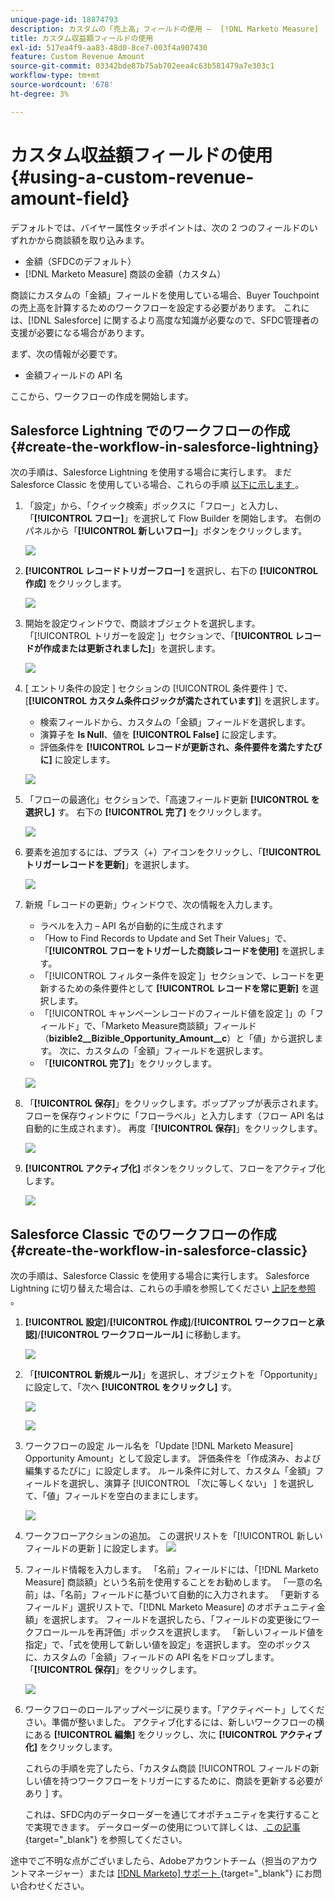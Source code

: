 ```yaml
---
unique-page-id: 18874793
description: カスタムの「売上高」フィールドの使用 –  [!DNL Marketo Measure]
title: カスタム収益額フィールドの使用
exl-id: 517ea4f9-aa83-48d0-8ce7-003f4a907430
feature: Custom Revenue Amount
source-git-commit: 03342bde87b75ab702eea4c63b581479a7e303c1
workflow-type: tm+mt
source-wordcount: '678'
ht-degree: 3%

---
```


# カスタム収益額フィールドの使用 {#using-a-custom-revenue-amount-field}

デフォルトでは、バイヤー属性タッチポイントは、次の 2 つのフィールドのいずれかから商談額を取り込みます。

* 金額（SFDCのデフォルト）
* [!DNL Marketo Measure] 商談の金額（カスタム）

商談にカスタムの「金額」フィールドを使用している場合、Buyer Touchpointの売上高を計算するためのワークフローを設定する必要があります。 これには、[!DNL Salesforce] に関するより高度な知識が必要なので、SFDC管理者の支援が必要になる場合があります。

まず、次の情報が必要です。

* 金額フィールドの API 名

ここから、ワークフローの作成を開始します。

## Salesforce Lightning でのワークフローの作成 {#create-the-workflow-in-salesforce-lightning}

次の手順は、Salesforce Lightning を使用する場合に実行します。 まだSalesforce Classic を使用している場合、これらの手順 [ 以下に示します ](#create-the-workflow-in-salesforce-classic)。

1. 「設定」から、「クイック検索」ボックスに「フロー」と入力し、「**[!UICONTROL フロー]**」を選択して Flow Builder を開始します。 右側のパネルから「**[!UICONTROL 新しいフロー]**」ボタンをクリックします。

   ![](assets/using-a-custom-revenue-amount-field-1.png)

1. **[!UICONTROL レコードトリガーフロー]** を選択し、右下の **[!UICONTROL 作成]** をクリックします。

   ![](assets/using-a-custom-revenue-amount-field-2.png)

1. 開始を設定ウィンドウで、商談オブジェクトを選択します。 「[!UICONTROL トリガーを設定 ]」セクションで、「**[!UICONTROL レコードが作成または更新されました]**」を選択します。

   ![](assets/using-a-custom-revenue-amount-field-3.png)

1. [ エントリ条件の設定 ] セクションの [!UICONTROL  条件要件 ] で、[**[!UICONTROL カスタム条件ロジックが満たされています]**] を選択します。
   * 検索フィールドから、カスタムの「金額」フィールドを選択します。
   * 演算子を **Is Null**、値を **[!UICONTROL False]** に設定します。
   * 評価条件を **[!UICONTROL レコードが更新され、条件要件を満たすたびに]** に設定します。

   ![](assets/using-a-custom-revenue-amount-field-4.png)

1. 「フローの最適化」セクションで、「高速フィールド更新 **[!UICONTROL を選択し]** す。 右下の **[!UICONTROL 完了]** をクリックします。

   ![](assets/using-a-custom-revenue-amount-field-5.png)

1. 要素を追加するには、プラス（+）アイコンをクリックし、「**[!UICONTROL トリガーレコードを更新]**」を選択します。

   ![](assets/using-a-custom-revenue-amount-field-6.png)

1. 新規「レコードの更新」ウィンドウで、次の情報を入力します。

   * ラベルを入力 – API 名が自動的に生成されます
   * 「How to Find Records to Update and Set Their Values」で、「**[!UICONTROL フローをトリガーした商談レコードを使用]** を選択します。
   * 「[!UICONTROL  フィルター条件を設定 ]」セクションで、レコードを更新するための条件要件として **[!UICONTROL レコードを常に更新]** を選択します。
   * 「[!UICONTROL  キャンペーンレコードのフィールド値を設定 ]」の「フィールド」で、「Marketo Measure商談額」フィールド（**bizible2__Bizible_Opportunity_Amount__c**）と「値」から選択します。 次に、カスタムの「金額」フィールドを選択します。
   * 「**[!UICONTROL 完了]**」をクリックします。

   ![](assets/using-a-custom-revenue-amount-field-7.png)

1. 「**[!UICONTROL 保存]**」をクリックします。ポップアップが表示されます。 フローを保存ウィンドウに「フローラベル」と入力します（フロー API 名は自動的に生成されます）。 再度「**[!UICONTROL 保存]**」をクリックします。

   ![](assets/using-a-custom-revenue-amount-field-8.png)

1. **[!UICONTROL アクティブ化]** ボタンをクリックして、フローをアクティブ化します。

   ![](assets/using-a-custom-revenue-amount-field-9.png)

## Salesforce Classic でのワークフローの作成 {#create-the-workflow-in-salesforce-classic}

次の手順は、Salesforce Classic を使用する場合に実行します。 Salesforce Lightning に切り替えた場合は、これらの手順を参照してください [ 上記を参照 ](#create-the-workflow-in-salesforce-lightning)。

1. **[!UICONTROL 設定]**/**[!UICONTROL 作成]**/**[!UICONTROL ワークフローと承認]**/**[!UICONTROL ワークフロールール]** に移動します。

   ![](assets/using-a-custom-revenue-amount-field-10.png)

1. 「**[!UICONTROL 新規ルール]**」を選択し、オブジェクトを「Opportunity」に設定して、「次へ **[!UICONTROL をクリックし]** す。

   ![](assets/using-a-custom-revenue-amount-field-11.png)

   ![](assets/using-a-custom-revenue-amount-field-12.png)

1. ワークフローの設定 ルール名を「Update [!DNL Marketo Measure] Opportunity Amount」として設定します。 評価条件を「作成済み、および編集するたびに」に設定します。 ルール条件に対して、カスタム「金額」フィールドを選択し、演算子 [!UICONTROL  「次に等しくない」 ] を選択して、「値」フィールドを空白のままにします。

   ![](assets/using-a-custom-revenue-amount-field-13.png)

1. ワークフローアクションの追加。 この選択リストを「[!UICONTROL  新しいフィールドの更新 ] に設定します。
   ![](assets/using-a-custom-revenue-amount-field-14.png)

1. フィールド情報を入力します。 「名前」フィールドには、「[!DNL Marketo Measure] 商談額」という名前を使用することをお勧めします。 「一意の名前」は、「名前」フィールドに基づいて自動的に入力されます。 「更新するフィールド」選択リストで、「[!DNL Marketo Measure] のオポチュニティ金額」を選択します。 フィールドを選択したら、「フィールドの変更後にワークフロールールを再評価」ボックスを選択します。 「新しいフィールド値を指定」で、「式を使用して新しい値を設定」を選択します。 空のボックスに、カスタムの「金額」フィールドの API 名をドロップします。 「**[!UICONTROL 保存]**」をクリックします。

   ![](assets/using-a-custom-revenue-amount-field-15.png)

1. ワークフローのロールアップページに戻ります。「アクティベート」してください。準備が整いました。 アクティブ化するには、新しいワークフローの横にある **[!UICONTROL 編集]** をクリックし、次に **[!UICONTROL アクティブ化]** をクリックします。

   これらの手順を完了したら、「カスタム商談 [!UICONTROL  フィールドの新しい値を持つワークフローをトリガーにするために、商談を更新する必要があり ] す。

   これは、SFDC内のデータローダーを通じてオポチュニティを実行することで実現できます。 データローダーの使用について詳しくは、[ この記事 ](/help/advanced-marketo-measure-features/custom-revenue-amount/using-data-loader-to-update-marketo-measure-custom-amount-field.md){target="_blank"} を参照してください。

途中でご不明な点がございましたら、Adobeアカウントチーム（担当のアカウントマネージャー）または [[!DNL Marketo]  サポート ](https://nation.marketo.com/t5/support/ct-p/Support){target="_blank"} にお問い合わせください。
